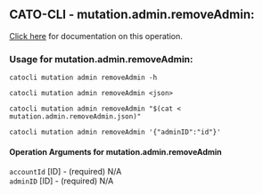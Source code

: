 
## CATO-CLI - mutation.admin.removeAdmin:
[Click here](https://api.catonetworks.com/documentation/#mutation-mutation.admin.removeAdmin) for documentation on this operation.

### Usage for mutation.admin.removeAdmin:

`catocli mutation admin removeAdmin -h`

`catocli mutation admin removeAdmin <json>`

`catocli mutation admin removeAdmin "$(cat < mutation.admin.removeAdmin.json)"`

`catocli mutation admin removeAdmin '{"adminID":"id"}'`


#### Operation Arguments for mutation.admin.removeAdmin ####

`accountId` [ID] - (required) N/A    
`adminID` [ID] - (required) N/A    
